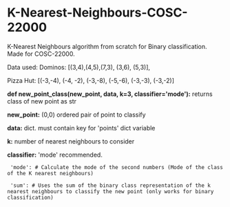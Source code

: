 # K-Nearest-Neighbours-COSC-22000
K-Nearest Neighbours algorithm from scratch for Binary classification. Made for COSC-22000.

Data used: Dominos: [(3,4),(4,5),(7,3), (3,6), (5,3)],

Pizza Hut: [(-3,-4), (-4, -2), (-3,-8), (-5,-6), (-3,-3), (-3,-2)] 

**def new_point_class(new_point, data, k=3, classifier='mode'):** returns class of new point as str

**new_point:** (0,0) ordered pair of point to classify

**data:** dict. must contain key for 'points' dict variable 

**k:** number of nearest neighbours to consider

**classifier:** 'mode' recommended. 

     'mode': # Calculate the mode of the second numbers (Mode of the class of the K nearest neighbours)

     'sum': # Uses the sum of the binary class representation of the k nearest neighbours to classify the new point (only works for binary classification)
